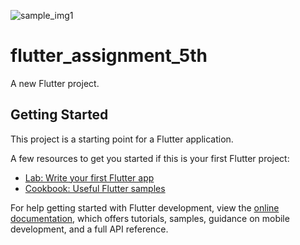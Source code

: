 ![sample_img1](https://github.com/Sakshibhokare/FeedbackBot_flutter/assets/81751306/800106f9-c062-4de9-8859-d640630386ad)

# flutter_assignment_5th

A new Flutter project.

## Getting Started

This project is a starting point for a Flutter application.

A few resources to get you started if this is your first Flutter project:

- [Lab: Write your first Flutter app](https://docs.flutter.dev/get-started/codelab)
- [Cookbook: Useful Flutter samples](https://docs.flutter.dev/cookbook)

For help getting started with Flutter development, view the
[online documentation](https://docs.flutter.dev/), which offers tutorials,
samples, guidance on mobile development, and a full API reference.

